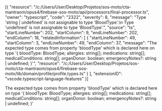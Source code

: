 [{
	"resource": "/c:/Users/User/Desktop/Projetos/sos-moto/cta-mantraom/opus4/firebase-sos-moto/api/processors/final-processor.ts",
	"owner": "typescript",
	"code": "2322",
	"severity": 8,
	"message": "Type 'string | undefined' is not assignable to type 'BloodType'.\n  Type 'undefined' is not assignable to type 'BloodType'.",
	"source": "ts",
	"startLineNumber": 202,
	"startColumn": 9,
	"endLineNumber": 202,
	"endColumn": 18,
	"relatedInformation": [
		{
			"startLineNumber": 49,
			"startColumn": 3,
			"endLineNumber": 49,
			"endColumn": 37,
			"message": "The expected type comes from property 'bloodType' which is declared here on type '{ bloodType: BloodType; allergies: string[]; medications: string[]; medicalConditions: string[]; organDonor: boolean; emergencyNotes?: string | undefined; }'",
			"resource": "/c:/Users/User/Desktop/Projetos/sos-moto/cta-mantraom/opus4/firebase-sos-moto/lib/domain/profile/profile.types.ts"
		}
	],
	"extensionID": "vscode.typescript-language-features"
}]

The expected type comes from property 'bloodType' which is declared here on type '{ bloodType: BloodType; allergies: string[]; medications: string[]; medicalConditions: string[]; organDonor: boolean; emergencyNotes?: string | undefined; }'